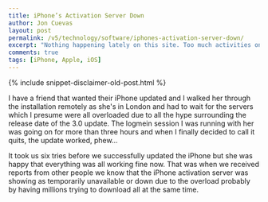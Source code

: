 ```yaml
---
title: iPhone’s Activation Server Down
author: Jon Cuevas
layout: post
permalink: /v5/technology/software/iphones-activation-server-down/
excerpt: "Nothing happening lately on this site. Too much activities on marketing some projects on social networks like twitter, facebook and the rest have kept Archon Digital from blogging. It seems writing content on this site has crept down to a halt."
comments: true
tags: [iPhone, Apple, iOS]
---
```

{% include snippet-disclaimer-old-post.html %}

I have a friend that wanted their iPhone updated and I walked her through the installation remotely as she's in London and had to wait for the servers which I presume were all overloaded due to all the hype surrounding the release date of the 3.0 update. The logmein session I was running with her was going on for more than three hours and when I finally decided to call it quits, the update worked, phew…

It took us six tries before we successfully updated the iPhone but she was happy that everything was all working fine now. That was when we received reports from other people we know that the iPhone activation server was showing as temporarily unavailable or down due to the overload probably by having millions trying to download all at the same time.
